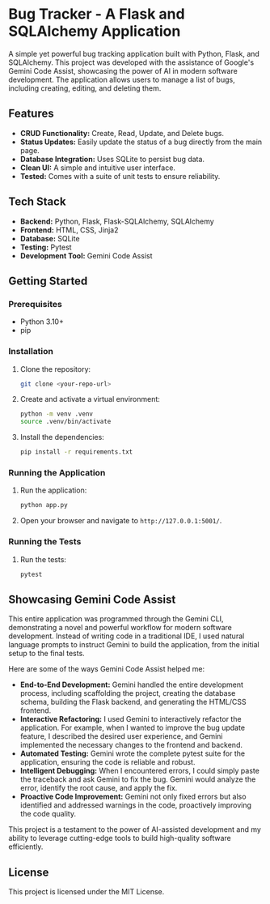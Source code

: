 # Bug Tracker - A Flask and SQLAlchemy Application

A simple yet powerful bug tracking application built with Python, Flask, and SQLAlchemy. This project was developed with the assistance of Google's Gemini Code Assist, showcasing the power of AI in modern software development. The application allows users to manage a list of bugs, including creating, editing, and deleting them.

## Features

*   **CRUD Functionality:** Create, Read, Update, and Delete bugs.
*   **Status Updates:** Easily update the status of a bug directly from the main page.
*   **Database Integration:** Uses SQLite to persist bug data.
*   **Clean UI:** A simple and intuitive user interface.
*   **Tested:** Comes with a suite of unit tests to ensure reliability.

## Tech Stack

*   **Backend:** Python, Flask, Flask-SQLAlchemy, SQLAlchemy
*   **Frontend:** HTML, CSS, Jinja2
*   **Database:** SQLite
*   **Testing:** Pytest
*   **Development Tool:** Gemini Code Assist

## Getting Started

### Prerequisites

*   Python 3.10+
*   pip

### Installation

1.  Clone the repository:
    ```sh
    git clone <your-repo-url>
    ```
2.  Create and activate a virtual environment:
    ```sh
    python -m venv .venv
    source .venv/bin/activate
    ```
3.  Install the dependencies:
    ```sh
    pip install -r requirements.txt
    ```

### Running the Application

1.  Run the application:
    ```sh
    python app.py
    ```
2.  Open your browser and navigate to `http://127.0.0.1:5001/`.

### Running the Tests

1.  Run the tests:
    ```sh
    pytest
    ```

## Showcasing Gemini Code Assist

This entire application was programmed through the Gemini CLI, demonstrating a novel and powerful workflow for modern software development. Instead of writing code in a traditional IDE, I used natural language prompts to instruct Gemini to build the application, from the initial setup to the final tests.

Here are some of the ways Gemini Code Assist helped me:

*   **End-to-End Development:** Gemini handled the entire development process, including scaffolding the project, creating the database schema, building the Flask backend, and generating the HTML/CSS frontend.
*   **Interactive Refactoring:** I used Gemini to interactively refactor the application. For example, when I wanted to improve the bug update feature, I described the desired user experience, and Gemini implemented the necessary changes to the frontend and backend.
*   **Automated Testing:** Gemini wrote the complete pytest suite for the application, ensuring the code is reliable and robust.
*   **Intelligent Debugging:** When I encountered errors, I could simply paste the traceback and ask Gemini to fix the bug. Gemini would analyze the error, identify the root cause, and apply the fix.
*   **Proactive Code Improvement:** Gemini not only fixed errors but also identified and addressed warnings in the code, proactively improving the code quality.

This project is a testament to the power of AI-assisted development and my ability to leverage cutting-edge tools to build high-quality software efficiently.

## License

This project is licensed under the MIT License.
